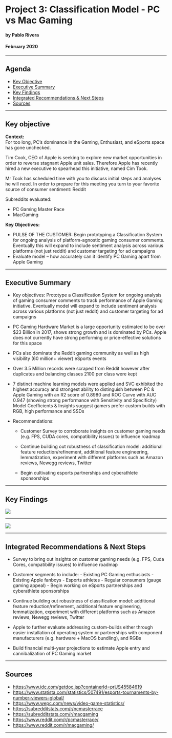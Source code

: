 # Project 3: Classification Model - PC vs Mac Gaming
#### by Pablo Rivera
#### February 2020

---


## Agenda
- [Key Objective](#Key-Objective)
- [Executive Summary](#Executive-Summary)
- [Key Findings](#Key-Findings)
- [Integrated Recommendations & Next Steps](#Integrated-Findings)
- [Sources](#Sources)


---

## Key objective

<B>Context:</B><br>
For too long, PC’s dominance in the Gaming, Enthusiast, and eSports space has gone unchecked.

Tim Cook, CEO of Apple is seeking to explore new market opportunities in order to reverse stagnant Apple unit sales.  Therefore Apple has recently hired a new executive to spearhead this initiative, named Cim Took.

Mr Took has scheduled time with you to discuss initial steps and analyses he will need.  In order to prepare for this meeting you turn to your favorite source of consumer sentiment: Reddit

Subreddits evaluated:
- PC Gaming Master Race
- MacGaming

<B>Key Objectives:</B>
- PULSE OF THE CUSTOMER: Begin prototyping a Classification System for ongoing analysis of platform-agnostic gaming consumer comments.  Eventually this will expand to include sentiment analysis across various platforms (not just reddit) and customer targeting for ad campaigns
- Evaluate model – how accurately can it identify PC Gaming apart from Apple Gaming

---


## Executive Summary

- Key objectives: Prototype a Classification System for ongoing analysis of gaming consumer comments to track performance of Apple Gaming initiative.  Eventually model will expand to include sentiment analysis across various platforms (not just reddit) and customer targeting for ad campaigns

- PC Gaming Hardware Market is a large opportunity estimated to be over $23 Billion in 2017, shows strong growth and is dominated by PCs.  Apple does not currently have strong performing or price-effective solutions for this space

- PCs also dominate the Reddit gaming community as well as high visibility (60 million+ viewer) eSports events

- Over 3.5 Million records were scraped from Reddit however after duplicates and balancing classes 2100 per class were kept

- 7 distinct machine learning models were applied and SVC exhibited the highest accuracy and strongest ability to distinguish between PC & Apple Gaming with an R2 score of 0.8980 and ROC Curve with AUC 0.947 (showing strong performance with Sensitivity and Specificity)
Model Coefficients & Insights suggest gamers prefer custom builds with RGB, high performance and SSDs

- Recommendations:
    - Customer Survey to corroborate insights on customer gaming needs (e.g. FPS, CUDA cores, compatibility issues) to influence roadmap

    - Continue building out robustness of classification model:  additional feature reduction/refinement,  additional feature engineering, lemmatization, experiment with different platforms such as Amazon reviews, Newegg reviews, Twitter
    - Begin cultivating esports partnerships and cyberathlete sponsorships

---



## Key Findings



<img src=https://i.imgur.com/GAae6y6.png>


---


<img src=https://i.imgur.com/JGvHRnX.png>



---


## Integrated Recommendations & Next Steps

- Survey to bring out insights on customer gaming needs (e.g. FPS, Cuda Cores, compatibility issues) to influence roadmap

- Customer segments to include:
        - Existing PC Gaming enthusiasts
        - Existing Apple fanboys
        - Esports athletes
        - Regular consumers (gauge gaming appeal)
        - Begin working on eSports partnerships and cyberathlete sponsorships
        
- Continue building out robustness of classification model:  additional feature reduction/refinement,  additional feature engineering, lemmatization, experiment with different platforms such as Amazon reviews, Newegg reviews, Twitter

- Apple to further evaluate addressing custom-builds either through easier installation of operating system or partnerships with component manufacturers (e.g. hardware + MacOS bundling), and RGBs

- Build financial multi-year projections to estimate Apple entry and cannibalization of PC Gaming market


---

## Sources

- https://www.idc.com/getdoc.jsp?containerId=prUS45584619  
- https://www.statista.com/statistics/507491/esports-tournaments-by-number-viewers-global/
- https://www.wepc.com/news/video-game-statistics/
- https://subredditstats.com/r/pcmasterrace
- https://subredditstats.com/r/macgaming
- https://www.reddit.com/r/pcmasterrace/
- https://www.reddit.com/r/macgaming/

---
